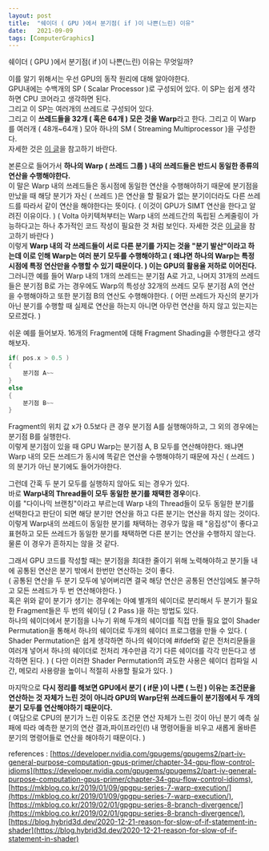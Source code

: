 ```yaml
---
layout: post
title:  "쉐이더 ( GPU )에서 분기점( if )이 나쁜(느린) 이유"
date:   2021-09-09
tags: [ComputerGraphics]
---
```


쉐이더 ( GPU )에서 분기점( if )이 나쁜(느린) 이유는 무엇일까?       

이를 알기 위해서는 우선 GPU의 동작 원리에 대해 알아야한다.      
GPU내에는 수백개의 SP ( Scalar Processor )로 구성되어 있다. 이 SP는 쉽게 생각하면 CPU 코어라고 생각하면 된다.      
그리고 이 SP는 여러개의 쓰레드로 구성되어 있다.                       
그리고 이 **쓰레드들을 32개 ( 혹은 64개 ) 모은 것을 Warp**라고 한다. 그리고 이 Warp를 여러개 ( 48개~64개 ) 모아 하나의 SM ( Streaming Multiprocessor )을 구성한다.       
자세한 것은 [이 글](https://sungjjinkang.github.io/computerscience/computergraphics/2021/09/09/gpu_architecture2.html)을 참고하기 바란다.            

본론으로 들어가서 **하나의 Warp ( 쓰레드 그룹 ) 내의 쓰레드들은 반드시 동일한 종류의 연산을 수행해야한다.**              
이 말은 Warp 내의 쓰레드들은 동시점에 동일한 연산을 수행해야하기 때문에 분기점을 만났을 때 해당 분기가 자신 ( 쓰레드 )은 연산을 할 필요가 없는 분기이더라도 다른 쓰레드를 따라서 같이 연산을 해야한다는 뜻이다. ( 이것이 GPU가 SIMT 연산을 한다고 알려진 이유이다. ) ( Volta 아키텍쳐부터는 Warp 내의 쓰레드간의 독립된 스케줄링이 가능하다고는 하나 추가적인 코드 작성이 필요한 것 처럼 보인다. 자세한 것은 [이 글](https://docs.nvidia.com/cuda/volta-tuning-guide/index.html#sm-independent-thread-scheduling)을 참고하기 바란다 )            
이렇게 **Warp 내의 각 쓰레드들이 서로 다른 분기를 가지는 것을 "분기 발산"이라고 하는데 이로 인해 Warp는 여러 분기 모두를 수행해야하고 ( 왜냐면 하나의 Warp는 특정 시점에 특정 연산만을 수행할 수 있기 때문이다. ) 이는 GPU의 활용율 저하로 이어진다.**          
그러니깐 예를 들어 Warp 내의 1개의 쓰레드는 분기점 A로 가고, 나머지 31개의 쓰레드들은 분기점 B로 가는 경우에도 Warp의 특성상 32개의 쓰레드 모두 분기점 A의 연산을 수행해야하고 또한 분기점 B의 연산도 수행해야한다. ( 어떤 쓰레드가 자신의 분기가 아닌 분기를 수행할 때 실제로 연산을 하는지 아니면 아무런 연산을 하지 않고 있는지는 모르겠다. )           


쉬운 예를 들어보자. 16개의 Fragment에 대해 Fragment Shading을 수행한다고 생각해보자.       

```cpp
if( pos.x > 0.5 )
{
    분기점 A~~
}
else
{
    분기점 B~~
}

```
Fragment의 위치 값 x가 0.5보다 큰 경우 분기점 A를 실행해야하고, 그 외의 경우에는 분기점 B를 실행한다.          
이렇게 분기점이 있을 때 GPU Warp는 분기점 A, B 모두를 연산해야한다. 왜냐면 Warp 내의 모든 쓰레드가 동시에 똑같은 연산을 수행해야하기 때문에 자신 ( 쓰레드 )의 분기가 아닌 분기에도 들어가야한다.        

그런데 간혹 두 분기 모두를 실행하지 않아도 되는 경우가 있다.           
바로 **Warp내의 Thread들이 모두 동일한 분기를 채택한 경우**이다.          
이를 "다이나믹 브랜칭"이라고 부르는데 Warp 내의 Thread들이 모두 동일한 분기를 선택한다고 판단이 되면 해당 분기만 연산을 하고 다른 분기는 연산을 하지 않는 것이다.         
이렇게 Warp내의 쓰레드이 동일한 분기를 채택하는 경우가 많을 때 "응집성"이 좋다고 표현하고 모든 쓰레드가 동일한 분기를 채택하면 다른 분기는 연산을 수행하지 않는다.       
물론 이 경우가 흔하지는 않을 것 같다.              

그래서 GPU 코드를 작성할 때는 분기점을 최대한 줄이기 위해 노력해야하고 분기들 내에 공통된 연산은 분기 밖에서 한번만 연산하는 것이 좋다.        
( 공통된 연산을 두 분기 모두에 넣어버리면 결국 해당 연산은 공통된 연산임에도 불구하고 모든 쓰레드가 두 번 연산해야한다. )       
혹은 위와 같이 분기가 생기는 경우에는 아예 별개의 쉐이더로 분리해서 두 분기가 필요한 Fragment들은 두 번의 쉐이딩 ( 2 Pass )을 하는 방법도 있다.              
하나의 쉐이더에서 분기점을 나누기 위해 두개의 쉐이더를 직접 만들 필요 없이 Shader Permutation을 통해서 하나의 쉐이더로 두개의 쉐이더 프로그램을 만들 수 있다. ( Shader Permutation은 쉽게 생각하면 하나의 쉐이더에 #ifdef와 같은 전처리문들을 여러개 넣어서 하나의 쉐이더로 전처리 개수만큼 각기 다른 쉐이더를 각각 만든다고 생각하면 된다. ) ( 다만 이러한 Shader Permutation의 과도한 사용은 쉐이더 컴파일 시간, 메모리 사용량을 높이니 적절히 사용할 필요가 있다. )           

마지막으로 **다시 정리를 해보면 GPU에서 분기 ( if문 )이 나쁜 ( 느린 ) 이유는 조건문을 연산하는 것 자체가 느린 것이 아니라 GPU의 Warp단위 쓰레드들이 분기점에서 두 개의 분기 모두를 연산해야하기 때문이다.**              
( 여담으로 CPU의 분기가 느린 이유도 조건문 연산 자체가 느린 것이 아닌 분기 예측 실패에 따라 예측한 분기의 연산 결과,파이프라인(!) 내 명령어들을 비우고 새롭게 올바른 분기의 명령어들로 연산을 해야하기 때문이다. )

references : [https://developer.nvidia.com/gpugems/gpugems2/part-iv-general-purpose-computation-gpus-primer/chapter-34-gpu-flow-control-idioms](https://developer.nvidia.com/gpugems/gpugems2/part-iv-general-purpose-computation-gpus-primer/chapter-34-gpu-flow-control-idioms),  [https://mkblog.co.kr/2019/01/09/gpgpu-series-7-warp-execution/](https://mkblog.co.kr/2019/01/09/gpgpu-series-7-warp-execution/),  [https://mkblog.co.kr/2019/02/01/gpgpu-series-8-branch-divergence/](https://mkblog.co.kr/2019/02/01/gpgpu-series-8-branch-divergence/),  [https://blog.hybrid3d.dev/2020-12-21-reason-for-slow-of-if-statement-in-shader](https://blog.hybrid3d.dev/2020-12-21-reason-for-slow-of-if-statement-in-shader)